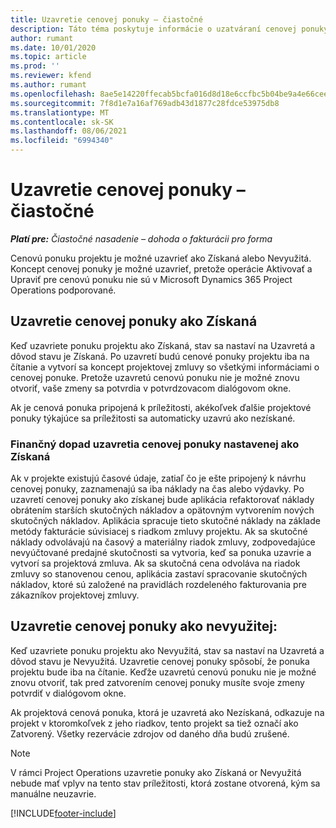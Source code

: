 ```yaml
---
title: Uzavretie cenovej ponuky – čiastočné
description: Táto téma poskytuje informácie o uzatváraní cenovej ponuky v Project Operations.
author: rumant
ms.date: 10/01/2020
ms.topic: article
ms.prod: ''
ms.reviewer: kfend
ms.author: rumant
ms.openlocfilehash: 8ae5e14220ffecab5bcfa016d8d18e6ccfbc5b04be9a4e66cee26f8885125d31
ms.sourcegitcommit: 7f8d1e7a16af769adb43d1877c28fdce53975db8
ms.translationtype: MT
ms.contentlocale: sk-SK
ms.lasthandoff: 08/06/2021
ms.locfileid: "6994340"
---
```

# <a name="close-a-quote---lite"></a>Uzavretie cenovej ponuky – čiastočné

_**Platí pre:** Čiastočné nasadenie – dohoda o fakturácii pro forma_

Cenovú ponuku projektu je možné uzavrieť ako Získaná alebo Nevyužitá. Koncept cenovej ponuky je možné uzavrieť, pretože operácie Aktivovať a Upraviť pre cenovú ponuku nie sú v Microsoft Dynamics 365 Project Operations podporované.

## <a name="close-a-quote-as-won"></a>Uzavretie cenovej ponuky ako Získaná

Keď uzavriete ponuku projektu ako Získaná, stav sa nastaví na Uzavretá a dôvod stavu je Získaná. Po uzavretí budú cenové ponuky projektu iba na čítanie a vytvorí sa koncept projektovej zmluvy so všetkými informáciami o cenovej ponuke. Pretože uzavretú cenovú ponuku nie je možné znovu otvoriť, vaše zmeny sa potvrdia v potvrdzovacom dialógovom okne.

Ak je cenová ponuka pripojená k príležitosti, akékoľvek ďalšie projektové ponuky týkajúce sa príležitosti sa automaticky uzavrú ako nezískané.

### <a name="financial-impact-of-closing-a-quote-as-won"></a>Finančný dopad uzavretia cenovej ponuky nastavenej ako Získaná

Ak v projekte existujú časové údaje, zatiaľ čo je ešte pripojený k návrhu cenovej ponuky, zaznamenajú sa iba náklady na čas alebo výdavky. Po uzavretí cenovej ponuky ako získanej bude aplikácia refaktorovať náklady obrátením starších skutočných nákladov a opätovným vytvorením nových skutočných nákladov. Aplikácia spracuje tieto skutočné náklady na základe metódy fakturácie súvisiacej s riadkom zmluvy projektu. Ak sa skutočné náklady odvolávajú na časový a materiálny riadok zmluvy, zodpovedajúce nevyúčtované predajné skutočnosti sa vytvoria, keď sa ponuka uzavrie a vytvorí sa projektová zmluva. Ak sa skutočná cena odvoláva na riadok zmluvy so stanovenou cenou, aplikácia zastaví spracovanie skutočných nákladov, ktoré sú založené na pravidlách rozdeleného fakturovania pre zákazníkov projektovej zmluvy.

## <a name="closing-a-quote-as-lost"></a>Uzavretie cenovej ponuky ako nevyužitej:

Keď uzavriete ponuku projektu ako Nevyužitá, stav sa nastaví na Uzavretá a dôvod stavu je Nevyužitá. Uzavretie cenovej ponuky spôsobí, že ponuka projektu bude iba na čítanie. Keďže uzavretú cenovú ponuku nie je možné znovu otvoriť, tak pred zatvorením cenovej ponuky musíte svoje zmeny potvrdiť v dialógovom okne.

Ak projektová cenová ponuka, ktorá je uzavretá ako Nezískaná, odkazuje na projekt v ktoromkoľvek z jeho riadkov, tento projekt sa tiež označí ako Zatvorený. Všetky rezervácie zdrojov od daného dňa budú zrušené.

> [!NOTE]
> V rámci Project Operations uzavretie ponuky ako Získaná or Nevyužitá nebude mať vplyv na tento stav príležitosti, ktorá zostane otvorená, kým sa manuálne neuzavrie.


[!INCLUDE[footer-include](../../includes/footer-banner.md)]